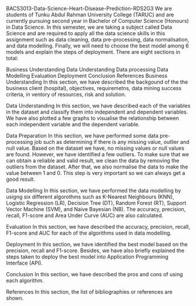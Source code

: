 BACS3013-Data-Science-Heart-Disease-Prediction-RDS2G3
We are students of Tunku Abdul Rahman University College (TARUC) and are currently pursuing second year in Bachelor of Computer Science (Honours) in Data Science.
In this semester, we are taking a subject called Data Science and are required to apply all the data science skills in this assignment such as data cleaning, data pre-processing, data normalisation, and data modelling.
Finally, we will need to choose the best model among 6 models and explain the steps of deployment.
There are eight sections in total:

Business Understanding
Data Understanding
Data processing
Data Modelling
Evaluation
Deployment
Conclusion
References
Business Understanding
In this section, we have described the backgound of the the business client (hospital), objectives, requiremetns, data mining success criteria, in ventory of resources, risk and solution.

Data Understanding
In this section, we have described each of the variables in the dataset and classify them into independent and dependent variables. We have also plotted a few graphs to visualise the relationship between each independent variable and the dependent variable.

Data Preparation
In this section, we have performed some data pre-processing job such as determining if there is any missing value, outlier and null value. Based on the dataset we have, no missing values or null values are found. However, we have identified a few outliers. To make sure that we can obtain a reliable and valid result, we clean the data by removing the outliers from the dataset. After that, we also normalise the data to make the value between 1 and 0. This step is very important so we can always get a good result.

Data Modelling
In this section, we have performed the data modelling by usigng six different algorothms such as K-Nearest Neighbours (KNN), Logistic Regression (LR), Decision Tree (DT), Random Forest (RT), Support Vector Machine (SVM), and Naive Bayesian (NB). The accuracy, precision, recall, F1-score and Area Under Curve (AUC) are also calculated.

Evaluation
In this section, we have described the accuracy, precision, recall, F1-score and AUC for each of the algorithms used in data modelling.

Deployment
In this section, we have identified the best model based on the precision, recall and F1-score. Besides, we have also briefly explained the steps taken to deploy the best model into Application Programming Interface (API).

Conclusion
In this section, we have described the pros and cons of using each algorithm.

References
In this section, the list of bibliographies or references are shown.
